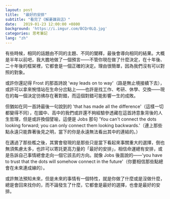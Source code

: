```yaml
---
layout: post
title:  "最好的安排"
subtitle: "看完了《解憂雜貨店》"
date:   2019-01-23 12:00:00 +0800
background: 'https://i.imgur.com/BCQr0LQ.jpg'
categories: 思考筆記
lang: "zh"
---
```


有些時候，相同的話題由不同的主題、不同的闡釋，最後會導向相同的結果。大概是半年以前吧，我大膽地做了一個預言——不管你現在做了什麼決定，在十年後、二十年後的框架裡，它都會是一個正確的決定。理由很簡單，因為我們沒有可以對照的對象。

或許你還記得 Frost 的那首詩說 'way leads on to way'（路是無止境接續下去），或許可以拿來惋惜站在生命分岔點上——也許是找工作、考研、休學、交換——現在的每一個決定彷彿存在著對錯，而這個對錯可能影響一生的成敗。

但猶如在同一首詩最後一句說到的 'that has made all the difference'（這樣一切都變得不同），在國中、高中的我們或許還不夠經驗參透藏在這首詩意象背後的人生哲理，但是或許換個譬喻，這便是 Jobs 那句 'You can't connect the dots looking forward; you can only connect them looking backwards.'（連上那些點永遠只能靠著後見之明，當下的你是永遠無法看出其中的連結的。）

在邁過了那些檻之後，其實會發現的是那些只是當下看起來事關重大的選擇，倒也無須焦慮太多，也許可以寄託更高力量的「最好的安排」，相信命運總有安排，或是告訴自己事情總會走向一個它該去的方向。就像 Jobs 後面說的——'you have to trust that the dots will somehow connect in the future'（你要相信那些點總會在未來連成線的）。

或許無法預知未來，但是未來的事情有一個特性，就是你做了什麼或是沒做什麼，總是會回來找你的，而不論發生了什麼，它都會是最好的選擇，也會是最好的安排。
